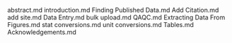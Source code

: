 abstract.md
introduction.md
Finding Published Data.md
Add Citation.md
add site.md
Data Entry.md
bulk upload.md
QAQC.md
Extracting Data From Figures.md
stat conversions.md
unit conversions.md
Tables.md
Acknowledgements.md
